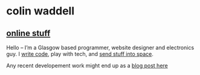 # colin waddell
## [online stuff](/)
Hello – I’m a Glasgow based programmer, website designer and electronics guy. I [write code](https://github.com/ColinWaddell), play with tech, and [send stuff into space](http://clyde.space).

Any recent developement work might end up as a [blog post here](https://blog.colinwaddell.com)





